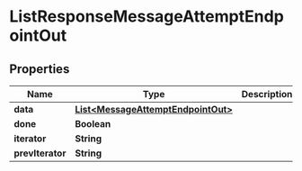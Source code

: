

# ListResponseMessageAttemptEndpointOut


## Properties

Name | Type | Description | Notes
------------ | ------------- | ------------- | -------------
**data** | [**List&lt;MessageAttemptEndpointOut&gt;**](MessageAttemptEndpointOut.md) |  | 
**done** | **Boolean** |  | 
**iterator** | **String** |  |  [optional]
**prevIterator** | **String** |  |  [optional]



